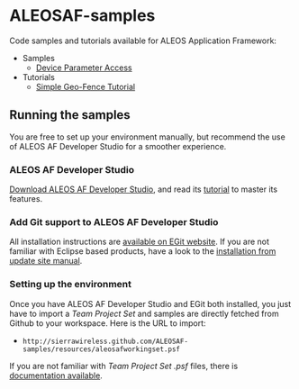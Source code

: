 ALEOSAF-samples
===============

Code samples and tutorials available for ALEOS Application Framework:

* Samples
    * [Device Parameter Access](http://github.com/SierraWireless/ALEOSAF-samples/tree/master/variableaccess)
* Tutorials
    * [Simple Geo-Fence Tutorial](http://github.com/SierraWireless/ALEOSAF-samples/tree/master/simplegeofence)

Running the samples
-------------------

You are free to set up your environment manually, but recommend the use of ALEOS AF Developer Studio for a smoother experience.

### ALEOS AF Developer Studio

[Download ALEOS AF Developer Studio](http://developer.sierrawireless.com/en/Resources/Resources/Tools/ALEOS_AF_Studio.aspx), and read its [tutorial](http://developer.sierrawireless.com/en/Resources/Resources/Educational_Documentation/Tutorial_AAF_Getting_Started.aspx) to master its features.

### Add Git support to ALEOS AF Developer Studio

All installation instructions are [available on EGit website](http://www.eclipse.org/egit/download/).
If you are not familiar with Eclipse based products, have a look to the [installation from update site manual](http://help.eclipse.org/juno/index.jsp?topic=/org.eclipse.platform.doc.user/tasks/tasks-127.htm).

### Setting up the environment

Once you have ALEOS AF Developer Studio and EGit both installed, you just have to import  a *Team Project Set* and samples are directly fetched from Github to your workspace. Here is the URL to import:

* `http://sierrawireless.github.com/ALEOSAF-samples/resources/aleosafworkingset.psf`

If you are not familiar with *Team Project Set .psf*  files, there is [documentation available](http://wiki.eclipse.org/Project_Set_File).

